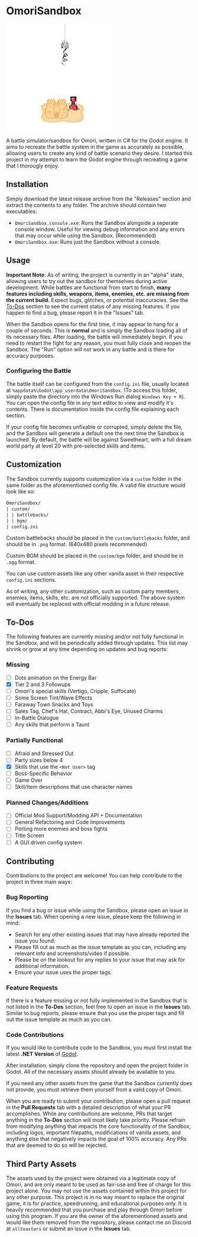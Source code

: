 # OmoriSandbox
![OmoriSandbox Logo](./assets/logo.png)

A battle simulator/sandbox for Omori, written in C# for the Godot engine. It aims to recreate the battle system in the game as accurately as possible, allowing users to create any kind of battle scenario they desire. I started this project in my attempt to learn the Godot engine through recreating a game that I thorougly enjoy.
## Installation
Simply download the latest release archive from the "Releases" section and extract the contents to any folder. The archive should contain two executables:
- `OmoriSandbox.console.exe`: Runs the Sandbox alongside a seperate console window. Useful for viewing debug information and any errors that may occur while using the Sandbox. (Recommended)
- `OmoriSandbox.exe`: Runs just the Sandbox without a console.

## Usage
**Important Note**: As of writing, the project is currently in an "alpha" state, allowing users to try out the sandbox for themselves during active development. While battles are functional from start to finish, __many features including skills, weapons, items, enemies, etc. are missing from the current build.__ Expect bugs, glitches, or potential inaccuracies. See the [To-Dos](#To-Dos) section to see the current status of any missing features. If you happen to find a bug, please report it in the "Issues" tab.

When the Sandbox opens for the first time, it may appear to hang for a couple of seconds. This is **normal** and is simply the Sandbox loading all of its necessary files. After loading, the battle will immediately begin. If you need to restart the fight for any reason, you must fully close and reopen the Sandbox. The "Run" option will not work in any battle and is there for accuracy purposes.

### Configuring the Battle
The battle itself can be configured from the `config.ini` file, usually located at `%appdata%\Godot\app_userdata\OmoriSandbox`. (To access this folder, simply paste the directory into the Windows Run dialog `Windows Key + R`). You can open the config file in any text editor to view and modify it's contents. There is documentation inside the config file explaining each section.

If your config file becomes unfixable or corrupted, simply delete the file, and the Sandbox will generate a default one the next time the Sandbox is launched. By default, the battle will be against Sweetheart, with a full dream world party at level 20 with pre-selected skills and items.

## Customization
The Sandbox currently supports customization via a `custom` folder in the same folder as the aforementioned config file.
A valid file structure would look like so:
```
OmoriSandbox/
| custom/
| |	battlebacks/
| |	bgm/
| config.ini
```
Custom battlebacks should be placed in the `custom/battlebacks` folder, and should be in `.png` format. (640x480 pixels recommended)

Custom BGM should be placed in the `custom/bgm` folder, and should be in `.ogg` format.

You can use custom assets like any other vanilla asset in their respective `config.ini` sections.

As of writing, any other customization, such as custom party members, enemies, items, skills, etc. are not officially supported. The above system will eventually be replaced with official modding in a future release.

## To-Dos
The following features are currently missing and/or not fully functional in the Sandbox, and will be periodically added through updates. This list may shrink or grow at any time depending on updates and bug reports:
### Missing
- [ ] Dots animation on the Energy Bar
- [x] Tier 2 and 3 Followups
- [ ] Omori's special skills (Vertigo, Cripple, Suffocate)
- [ ] Some Screen Tint/Wave Effects
- [ ] Faraway Town Snacks and Toys
- [ ] Sales Tag, Chef's Hat, Contract, Abbi's Eye, Unused Charms
- [ ] In-Battle Dialogue
- [ ] Any skills that perform a Taunt
### Partially Functional
- [ ] Afraid and Stressed Out
- [ ] Party sizes below 4
- [x] Skills that use the `<Not User>` tag
- [ ] Boss-Specific Behavior
- [ ] Game Over
- [ ] Skill/Item descriptions that use character names
### Planned Changes/Additions
- [ ] Official Mod Support/Modding API + Documentation
- [ ] General Refactoring and Code Improvements
- [ ] Porting more enemies and boss fights
- [ ] Title Screen
- [ ] A GUI driven config system

## Contributing
Contributions to the project are welcome! You can help contribute to the project in three main ways:
### Bug Reporting
If you find a bug or issue while using the Sandbox, please open an issue in the **Issues** tab. When opening a new issue, please keep the following in mind:
- Search for any other existing issues that may have already reported the issue you found.
- Please fill out as much as the issue template as you can, including any relevant info and screenshots/video if possible.
- Please be on the lookout for any replies to your issue that may ask for additional information.
- Ensure your issue uses the proper tags.
### Feature Requests
If there is a feature missing or not fully implemented in the Sandbox that is not listed in the **To-Dos** section, feel free to open an issue in the **Issues** tab. Similar to bug reports, please ensure that you use the proper tags and fill out the issue template as much as you can.
### Code Contributions
If you would like to contribute code to the Sandbox, you must first install the latest **.NET Version** of [Godot](https://godotengine.org/download/).

After installation, simply clone the repository and open the project folder in Godot. All of the necessary assets should already be available to you. 

If you need any other assets from the game that the Sandbox currently does not provide, you must retrieve them yourself from a valid copy of Omori.

When you are ready to submit your contribution, please open a pull request in the **Pull Requests** tab with a detailed description of what your PR accomplishes. While any contributions are welcome, PRs that target anything in the **To-Dos** section will most likely take priority. 
Please refrain from modifying anything that impacts the core functionality of the Sandbox, including logos, important filepaths, modifications of vanilla assets, and anything else that negatively impacts the goal of 100% accuracy. Any PRs that are deemed to do so will be rejected.

## Third Party Assets
The assets used by the project were obtained via a legitimate copy of Omori, and are only meant to be used as fair-use and free of charge for this project alone. You may not use the assets contained within this project for any other purpose.
This project is in no way meant to replace the original game, it is for practice, speedrunning, and educational purposes only. It is heavily recommended that you purchase and play through Omori before using this program.
If you are the owner of the aforementioned assets and would like them removed from the repository, please contact me on Discord at `alltoasters` or submit an issue in the **Issues** tab.
